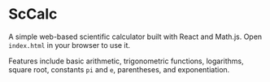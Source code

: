 # ScCalc

A simple web-based scientific calculator built with React and Math.js. Open `index.html` in your browser to use it.

Features include basic arithmetic, trigonometric functions, logarithms, square root, constants `pi` and `e`, parentheses, and exponentiation.
